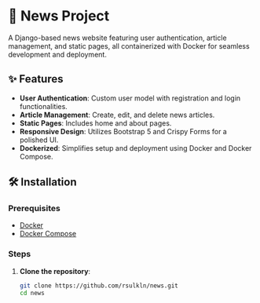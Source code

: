 # 📰 News Project

A Django-based news website featuring user authentication, article management, and static pages, all containerized with Docker for seamless development and deployment.

## ✨ Features

- **User Authentication**: Custom user model with registration and login functionalities.
- **Article Management**: Create, edit, and delete news articles.
- **Static Pages**: Includes home and about pages.
- **Responsive Design**: Utilizes Bootstrap 5 and Crispy Forms for a polished UI.
- **Dockerized**: Simplifies setup and deployment using Docker and Docker Compose.

## 🛠️ Installation

### Prerequisites

- [Docker](https://www.docker.com/)
- [Docker Compose](https://docs.docker.com/compose/)

### Steps

1. **Clone the repository**:

   ```bash
   git clone https://github.com/rsulkln/news.git
   cd news
